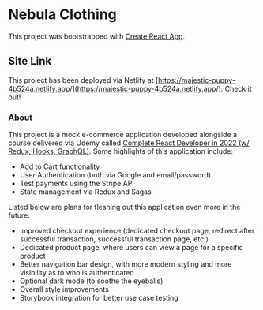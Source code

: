 # Nebula Clothing

This project was bootstrapped with [Create React App](https://github.com/facebook/create-react-app).

## Site Link

This project has been deployed via Netlify at [https://majestic-puppy-4b524a.netlify.app/](https://majestic-puppy-4b524a.netlify.app/). Check it out!

### About

This project is a mock e-commerce application developed alongside a course delivered via Udemy called [Complete React Developer in 2022 (w/ Redux, Hooks, GraphQL)](https://www.udemy.com/course/complete-react-developer-zero-to-mastery/). Some highlights of this application include:

- Add to Cart functionality
- User Authentication (both via Google and email/password)
- Test payments using the Stripe API
- State management via Redux and Sagas

Listed below are plans for fleshing out this application even more in the future:

- Improved checkout experience (dedicated checkout page, redirect after successful transaction, successful transaction page, etc.)
- Dedicated product page, where users can view a page for a specific product
- Better navigation bar design, with more modern styling and more visibility as to who is authenticated
- Optional dark mode (to soothe the eyeballs)
- Overall style improvements
- Storybook integration for better use case testing
